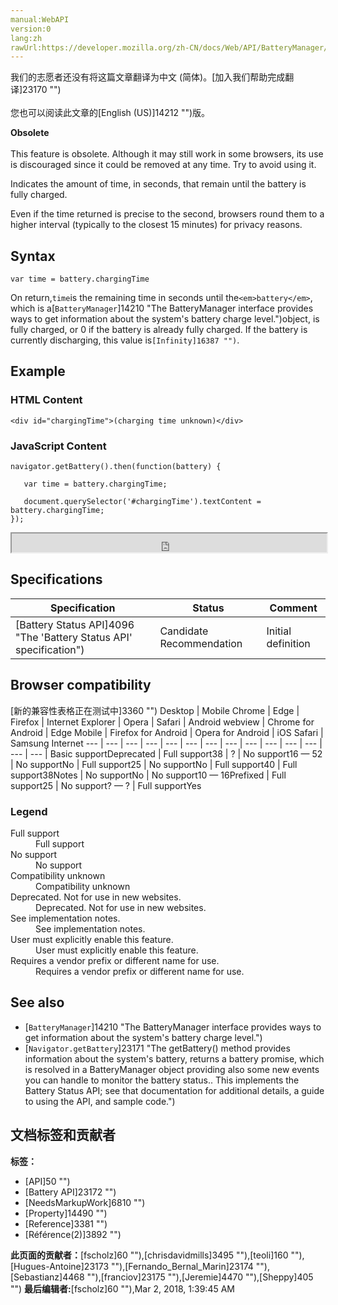```yaml
---
manual:WebAPI
version:0
lang:zh
rawUrl:https://developer.mozilla.org/zh-CN/docs/Web/API/BatteryManager/chargingTime
---
```




<bdi>我们的志愿者还没有将这篇文章翻译为<bdi>中文 (简体)</bdi>。[加入我们帮助完成翻译]23170 "")<br></br>您也可以阅读此文章的[English (US)]14212 "")版。</bdi>






**Obsolete**<br></br>This feature is obsolete. Although it may still work in some browsers, its use is discouraged since it could be removed at any time. Try to avoid using it.





Indicates the amount of time, in seconds, that remain until the battery is fully charged.



Even if the time returned is precise to the second, browsers round them to a higher interval (typically to the closest 15 minutes) for privacy reasons.



## Syntax<a name="Syntax"></a>

```
var time = battery.chargingTime
```


On return,`time`is the remaining time in seconds until the`<em>battery</em>`, which is a[`BatteryManager`]14210 "The BatteryManager interface provides ways to get information about the system's battery charge level.")object, is fully charged, or 0 if the battery is already fully charged. If the battery is currently discharging, this value is`[Infinity]16387 "")`.


## Example<a name="Example"></a>

### HTML Content<a name="HTML_Content"></a>

```
<div id="chargingTime">(charging time unknown)</div>
```

### JavaScript Content<a name="JavaScript_Content"></a>

```
navigator.getBattery().then(function(battery) {
    
   var time = battery.chargingTime;

   document.querySelector('#chargingTime').textContent = battery.chargingTime;
}); 

```


<iframe src='https://mdn.mozillademos.org/en-US/docs/Web/API/BatteryManager/chargingTime$samples/Example?revision=1363427' width='100%' height='30'></iframe>



## Specifications<a name="Specifications"></a>
Specification | Status | Comment 
 ---  |  ---  |  ---  | 
[Battery Status API]4096 "The 'Battery Status API' specification") | Candidate Recommendation | Initial definition 


## Browser compatibility<a name="Browser_compatibility"></a>
[新的兼容性表格正在测试中<i></i>]3360 "")
<abbr>Desktop<i></i></abbr> | <abbr>Mobile<i></i></abbr> 
<abbr>Chrome<i></i></abbr> | <abbr>Edge<i></i></abbr> | <abbr>Firefox<i></i></abbr> | <abbr>Internet Explorer<i></i></abbr> | <abbr>Opera<i></i></abbr> | <abbr>Safari<i></i></abbr> | <abbr>Android webview<i></i></abbr> | <abbr>Chrome for Android<i></i></abbr> | <abbr>Edge Mobile<i></i></abbr> | <abbr>Firefox for Android<i></i></abbr> | <abbr>Opera for Android<i></i></abbr> | <abbr>iOS Safari<i></i></abbr> | <abbr>Samsung Internet<i></i></abbr> 
 ---  |  ---  |  ---  |  ---  |  ---  |  ---  |  ---  |  ---  |  ---  |  ---  |  ---  |  ---  |  ---  |  ---  | 
Basic support<abbr>Deprecated<i></i></abbr> | <abbr>Full support</abbr>38 | <abbr>?</abbr> | <abbr>No support</abbr>16 — 52 | <abbr>No support</abbr>No | <abbr>Full support</abbr>25 | <abbr>No support</abbr>No | <abbr>Full support</abbr>40 | <abbr>Full support</abbr>38<abbr>Notes<i></i></abbr> | <abbr>No support</abbr>No | <abbr>No support</abbr>10 — 16<abbr>Prefixed<i></i></abbr> | <abbr>Full support</abbr>25 | <abbr>No support</abbr>? — ? | <abbr>Full support</abbr>Yes 


### Legend<a name="Legend"></a>
<dl><dt id=''><abbr>Full support</abbr></dt><dd>Full support</dd><dt id=''><abbr>No support</abbr></dt><dd>No support</dd><dt id=''><abbr>Compatibility unknown</abbr></dt><dd>Compatibility unknown</dd><dt id=''><abbr>Deprecated. Not for use in new websites.<i></i></abbr></dt><dd>Deprecated. Not for use in new websites.</dd><dt id=''><abbr>See implementation notes.<i></i></abbr></dt><dd>See implementation notes.</dd><dt id=''><abbr>User must explicitly enable this feature.<i></i></abbr></dt><dd>User must explicitly enable this feature.</dd><dt id=''><abbr>Requires a vendor prefix or different name for use.<i></i></abbr></dt><dd>Requires a vendor prefix or different name for use.</dd></dl>

## See also<a name="See_also"></a>

* [`BatteryManager`]14210 "The BatteryManager interface provides ways to get information about the system's battery charge level.")
* [`Navigator.getBattery`]23171 "The getBattery() method provides information about the system's battery, returns a battery promise, which is resolved in a BatteryManager object providing also some new events you can handle to monitor the battery status.. This implements the Battery Status API; see that documentation for additional details, a guide to using the API, and sample code.")



## 文档标签和贡献者
**标签：**
* [API]50 "")
* [Battery API]23172 "")
* [NeedsMarkupWork]6810 "")
* [Property]14490 "")
* [Reference]3381 "")
* [Référence(2)]3892 "")

**此页面的贡献者：**[fscholz]60 ""),[chrisdavidmills]3495 ""),[teoli]160 ""),[Hugues-Antoine]23173 ""),[Fernando_Bernal_Marin]23174 ""),[Sebastianz]4468 ""),[franciov]23175 ""),[Jeremie]4470 ""),[Sheppy]405 "")
**最后编辑者:**[fscholz]60 ""),<time>Mar 2, 2018, 1:39:45 AM</time>


